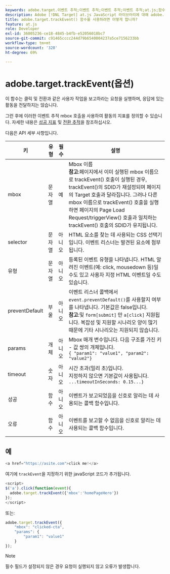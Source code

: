 ```yaml
---
keywords: adobe.target.이벤트 추적;이벤트 추적;이벤트 추적;이벤트 추적;at.js;함수;함수;기본값 방지;기본 방지;기본 방지
description: Adobe [!DNL Target] at.js JavaScript 라이브러리에 대해 adobe.target.trackEvent() 함수를 사용하여 사이트 클릭 및 전환과 같은 사용자 작업을 보고하는 요청을 실행합니다.
title: adobe.target.trackEvent() 함수를 사용하려면 어떻게 합니까?
feature: at.js
role: Developer
exl-id: 36005236-ce18-4845-b4fb-e52056018bc7
source-git-commit: c91465cccc244d79b6540004237a5ce7156233bb
workflow-type: tm+mt
source-wordcount: '328'
ht-degree: 69%

---
```


# adobe.target.trackEvent(옵션)

이 함수는 클릭 및 전환과 같은 사용자 작업을 보고하라는 요청을 실행하며, 응답에 있는 활동을 전달하지는 않습니다.

그런 후에 이러한 이벤트 추적 mbox 호출을 사용하여 활동의 지표를 정의할 수 있습니다. 자세한 내용은 [성공 지표](/help/c-activities/r-success-metrics/success-metrics.md#reference_D011575C85DA48E989A244593D9B9924) 및 [전환 추적](/help/c-implementing-target/c-implementing-target-for-client-side-web/how-to-deployatjs/implementing-target-without-a-tag-manager.md#task_E85D2F64FEB84201A594F2288FABF053)을 참조하십시오.

다음은 API 세부 사항입니다.

| 키 | 유형 | 필수 | 설명 |
|--- |--- |--- |--- |
| mbox | 문자열 | 예 | Mbox 이름&#x200B;<br>**참고**:페이지에서 이미 실행된 mbox 이름으로 trackEvent() 호출이 실행된 경우, trackEvent()의 SDID가 재설정되며 페이지의 Target 호출과 달라집니다. 그러나 다른 mbox 이름으로 trackEvent() 호출을 실행하면 페이지의 Page Load Request/triggerView() 호출과 일치하는 trackEvent() 호출의 SDID가 유지됩니다. |
| selector | 문자열 | 아니오 | HTML 요소를 찾는 데 사용되는 CSS 선택기입니다. 이벤트 리스너는 발견된 요소에 첨부됩니다. |
| 유형 | 문자열 | 아니오 | 등록된 이벤트 유형을 나타냅니다. HTML 알려진 이벤트(예: click, mousedown 등)일 수도 있고 사용자 지정 HTML 이벤트일 수도 있습니다. |
| preventDefault | 부울 | 아니오 | 이벤트 리스너 콜백에서 `event.preventDefault()`를 사용할지 여부를 나타냅니다. 기본값은 false입니다.<br>**참고**:및  `form[submit]` 만  `a[click]` 지원됩니다. 복잡성 및 지원할 시나리오 양이 많기 때문에 기타 시나리오는 지원되지 않습니다. |
| params | 개체 | 아니오 | Mbox 매개 변수입니다. 다음 구조를 가진 키 - 값 쌍의 개체입니다.<br>`{ "param1": "value1", "param2": "value2"}` |
| timeout | 숫자 | 아니오 | 시간 초과(밀리 초)입니다. <br>지정하지 않으면 기본값이 사용됩니다.<br>`...timeoutInSeconds: 0.15...}` |
| 성공 | 함수 | 아니오 | 이벤트가 보고되었음을 신호로 알리는 데 사용되는 콜백 함수입니다. |
| 오류 | 함수 | 아니오 | 이벤트를 보고할 수 없음을 신호로 알리는 데 사용되는 콜백 함수입니다. |

## 예

```javascript
<a href="https://asite.com">click me!</a> 
```

여기에 `trackEvent`을 지정하기 위한 javaScript 코드가 추가됩니다.

```javascript
<script> 
$('a').click(function(event){ 
  adobe.target.trackEvent({'mbox':'homePageHero'}) 
}); 
</script> 
```

또는:

```javascript
adobe.target.trackEvent({ 
    "mbox": "clicked-cta", 
    "params": { 
        "param1": "value1" 
    } 
});
```

>[!NOTE]
>
>필수 필드가 설정되지 않은 경우 요청이 실행되지 않고 오류가 발생합니다.
